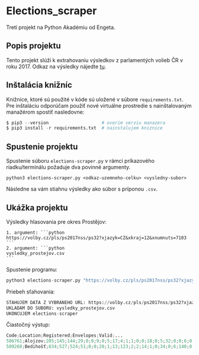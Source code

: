 # Elections_scraper

Tretí projekt na Python Akadémiu od Engeta.

## Popis projektu

Tento projekt slúži k extrahovaniu výsledkov z parlamentých volieb ČR v roku 2017. Odkaz na výsledky nájedte [tu](https://volby.cz/pls/ps2017nss/ps3?xjazyk=CZ).

## Inštalácia knižníc

Knižnice, ktoré sú použité v kóde sú uložené v súbore `requirements.txt`. Pre inštaláciu odporúčam použiť nové virtuálne prostredie s nainštalovaným manažérom spostiť nasledovne:

```python
$ pip3 --version                    # overim verziu manazera
$ pip3 install -r requirements.txt  # nainstalujem kniznice
```

## Spustenie projektu

Spustenie súboru `elections-scraper.py` v rámci príkazového riadku/terminálu požaduje dva povinné argumenty.

`python3 elections-scraper.py <odkaz-uzemneho-celku> <vysledny-subor>`

Následne sa vám stiahnu výsledky ako súbor s príponou `.csv`.

## Ukážka projektu

Výsledky hlasovania pre okres Prostějov:

    1. argument: ```python
    https://volby.cz/pls/ps2017nss/ps32?xjazyk=CZ&xkraj=12&xnumnuts=7103
    ```
    2. argument: ```python
    vysledky_prostejov.csv
    ```

Spustenie programu:

```python
python3 elections-scraper.py "https://volby.cz/pls/ps2017nss/ps32?xjazyk=CZ&xkraj=12&xnumnuts=7103" vysledky_prostejov.csv
```

Priebeh sťahovania:

```python
STAHUJEM DATA Z VYBRANEHO URL: https://volby.cz/pls/ps2017nss/ps32?xjazyk=CZ&xkraj=12&xnumnuts=7103
UKLADAM DO SUBORU: vysledky_prostejov.csv
UKONCUJEM elections-scraper
```

Čiastočný výstup:

```python
Code;Location;Registered;Envelopes;Valid;...
506761;Alojzov;205;145;144;29;0;0;9;0;5;17;4;1;1;0;0;18;0;5;32;0;0;6;0;0;1;1;15;0
589268;Bedihošť;834;527;524;51;0;0;28;1;13;123;2;2;14;1;0;34;0;6;140;0;0;26;0;0;0;0;82;1
```
